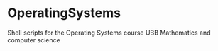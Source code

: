 # OperatingSystems
Shell scripts for the Operating Systems course UBB Mathematics and computer science
